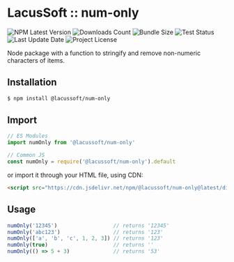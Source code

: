 # LacusSoft :: num-only

![NPM Latest Version](https://img.shields.io/npm/v/@lacussoft/num-only)
![Downloads Count](https://img.shields.io/npm/dm/@lacussoft/num-only.svg)
![Bundle Size](https://packagephobia.now.sh/badge?p=@lacussoft/num-only)
![Test Status](https://img.shields.io/travis/juliolmuller/num-only-js/main.svg)
![Last Update Date](https://img.shields.io/github/last-commit/juliolmuller/num-only-js)
![Project License](https://img.shields.io/github/license/juliolmuller/num-only-js)

Node package with a function to stringify and remove non-numeric characters of items.

## Installation

```bash
$ npm install @lacussoft/num-only
```

## Import

```js
// ES Modules
import numOnly from '@lacussoft/num-only'

// Common JS
const numOnly = require('@lacussoft/num-only').default
```

or import it through your HTML file, using CDN:

```html
<script src="https://cdn.jsdelivr.net/npm/@lacussoft/num-only@latest/dist/num-only.min.js"></script>
```

## Usage

```js
numOnly('12345')                  // returns '12345'
numOnly('abc123')                 // returns '123'
numOnly(['a', 'b', 'c', 1, 2, 3]) // returns '123'
numOnly(true)                     // returns ''
numOnly(() => 5 + 3)              // returns '53'
```
